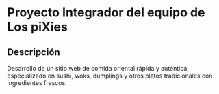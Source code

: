 # Proyecto Integrador del equipo de Los piXies

## Descripción 
Desarrollo de un sitio web de comida oriental rápida y auténtica, especializado en sushi, woks, dumplings y otros platos tradicionales con ingredientes frescos.